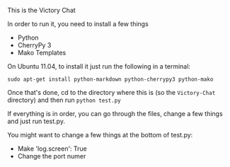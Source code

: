 This is the Victory Chat

In order to run it, you need to install a few things

 - Python
 - CherryPy 3
 - Mako Templates

On Ubuntu 11.04, to install it just run the following in a terminal:

`sudo apt-get install python-markdown python-cherrypy3 python-mako`

Once that's done, cd to the directory where this is (so the `Victory-Chat` directory) and then run `python test.py`

If everything is in order, you can go through the files, change a few
things and just run test.py.

You might want to change a few things at the bottom of test.py:

 - Make 'log.screen': True
 - Change the port numer


